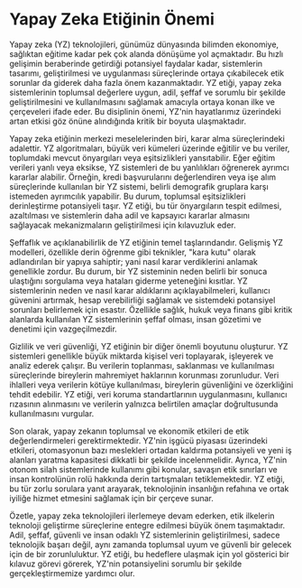 # Yapay Zeka Etiğinin Önemi

Yapay zeka (YZ) teknolojileri, günümüz dünyasında bilimden ekonomiye, sağlıktan eğitime kadar pek çok alanda dönüşüme yol açmaktadır. Bu hızlı gelişimin beraberinde getirdiği potansiyel faydalar kadar, sistemlerin tasarımı, geliştirilmesi ve uygulanması süreçlerinde ortaya çıkabilecek etik sorunlar da giderek daha fazla önem kazanmaktadır. YZ etiği, yapay zeka sistemlerinin toplumsal değerlere uygun, adil, şeffaf ve sorumlu bir şekilde geliştirilmesini ve kullanılmasını sağlamak amacıyla ortaya konan ilke ve çerçeveleri ifade eder. Bu disiplinin önemi, YZ'nin hayatlarımız üzerindeki artan etkisi göz önüne alındığında kritik bir boyuta ulaşmaktadır.

Yapay zeka etiğinin merkezi meselelerinden biri, karar alma süreçlerindeki adalettir. YZ algoritmaları, büyük veri kümeleri üzerinde eğitilir ve bu veriler, toplumdaki mevcut önyargıları veya eşitsizlikleri yansıtabilir. Eğer eğitim verileri yanlı veya eksikse, YZ sistemleri de bu yanlılıkları öğrenerek ayrımcı kararlar alabilir. Örneğin, kredi başvurularını değerlendiren veya işe alım süreçlerinde kullanılan bir YZ sistemi, belirli demografik gruplara karşı istemeden ayrımcılık yapabilir. Bu durum, toplumsal eşitsizlikleri derinleştirme potansiyeli taşır. YZ etiği, bu tür önyargıların tespit edilmesi, azaltılması ve sistemlerin daha adil ve kapsayıcı kararlar almasını sağlayacak mekanizmaların geliştirilmesi için kılavuzluk eder.

Şeffaflık ve açıklanabilirlik de YZ etiğinin temel taşlarındandır. Gelişmiş YZ modelleri, özellikle derin öğrenme gibi teknikler, "kara kutu" olarak adlandırılan bir yapıya sahiptir; yani nasıl karar verdiklerini anlamak genellikle zordur. Bu durum, bir YZ sisteminin neden belirli bir sonuca ulaştığını sorgulama veya hataları giderme yeteneğini kısıtlar. YZ sistemlerinin neden ve nasıl karar aldıklarını açıklayabilmeleri, kullanıcı güvenini artırmak, hesap verebilirliği sağlamak ve sistemdeki potansiyel sorunları belirlemek için esastır. Özellikle sağlık, hukuk veya finans gibi kritik alanlarda kullanılan YZ sistemlerinin şeffaf olması, insan gözetimi ve denetimi için vazgeçilmezdir.

Gizlilik ve veri güvenliği, YZ etiğinin bir diğer önemli boyutunu oluşturur. YZ sistemleri genellikle büyük miktarda kişisel veri toplayarak, işleyerek ve analiz ederek çalışır. Bu verilerin toplanması, saklanması ve kullanılması süreçlerinde bireylerin mahremiyet haklarının korunması zorunludur. Veri ihlalleri veya verilerin kötüye kullanılması, bireylerin güvenliğini ve özerkliğini tehdit edebilir. YZ etiği, veri koruma standartlarının uygulanmasını, kullanıcı rızasının alınmasını ve verilerin yalnızca belirtilen amaçlar doğrultusunda kullanılmasını vurgular.

Son olarak, yapay zekanın toplumsal ve ekonomik etkileri de etik değerlendirmeleri gerektirmektedir. YZ'nin işgücü piyasası üzerindeki etkileri, otomasyonun bazı meslekleri ortadan kaldırma potansiyeli ve yeni iş alanları yaratma kapasitesi dikkatli bir şekilde incelenmelidir. Ayrıca, YZ'nin otonom silah sistemlerinde kullanımı gibi konular, savaşın etik sınırları ve insan kontrolünün rolü hakkında derin tartışmaları tetiklemektedir. YZ etiği, bu tür zorlu sorulara yanıt arayarak, teknolojinin insanlığın refahına ve ortak iyiliğe hizmet etmesini sağlamak için bir çerçeve sunar.

Özetle, yapay zeka teknolojileri ilerlemeye devam ederken, etik ilkelerin teknoloji geliştirme süreçlerine entegre edilmesi büyük önem taşımaktadır. Adil, şeffaf, güvenli ve insan odaklı YZ sistemlerinin geliştirilmesi, sadece teknolojik başarı değil, aynı zamanda toplumsal uyum ve güvenli bir gelecek için de bir zorunluluktur. YZ etiği, bu hedeflere ulaşmak için yol gösterici bir kılavuz görevi görerek, YZ'nin potansiyelini sorumlu bir şekilde gerçekleştirmemize yardımcı olur.